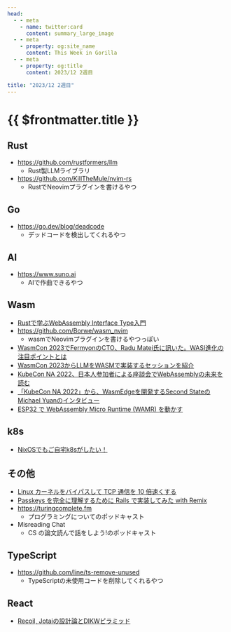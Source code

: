 ```yaml
---
head:
  - - meta
    - name: twitter:card
      content: summary_large_image
  - - meta
    - property: og:site_name
      content: This Week in Gorilla
  - - meta
    - property: og:title
      content: 2023/12 2週目

title: "2023/12 2週目"
---
```


# {{ $frontmatter.title }}

## Rust
- https://github.com/rustformers/llm
  - Rust製LLMライブラリ
- https://github.com/KillTheMule/nvim-rs
  - RustでNeovimプラグインを書けるやつ

## Go
- https://go.dev/blog/deadcode
  - デッドコードを検出してくれるやつ

## AI
- https://www.suno.ai
  - AIで作曲できるやつ

## Wasm
- [Rustで学ぶWebAssembly Interface Type入門](https://zenn.dev/chikoski/articles/webassembly-interface-type-101)
- https://github.com/Borwe/wasm_nvim
  - wasmでNeovimプラグインを書けるやつっぽい
- [WasmCon 2023でFermyonのCTO、Radu Matei氏に訊いた。WASI進化の注目ポイントとは](https://thinkit.co.jp/article/22547)
- [WasmCon 2023からLLMをWASMで実装するセッションを紹介](https://thinkit.co.jp/article/22537)
- [KubeCon NA 2022、日本人参加者による座談会でWebAssemblyの未来を読む](https://thinkit.co.jp/article/21331)
- [「KubeCon NA 2022」から、WasmEdgeを開発するSecond StateのMichael Yuanのインタビュー](https://thinkit.co.jp/article/21315)
- [ESP32 で WebAssembly Micro Runtime (WAMR) を動かす](https://another.maple4ever.net/archives/3866/)

## k8s
- [NixOSでもご自宅k8sがしたい！](https://speakerdeck.com/shinbunbun_/nixosdemogozi-zhai-k8sgasitai)

## その他
- [Linux カーネルをバイパスして TCP 通信を 10 倍速くする](https://eng-blog.iij.ad.jp/archives/21598)
- [Passkeys を完全に理解するために Rails で実装してみた with Remix](https://product.st.inc/entry/2023/12/12/222708)
- https://turingcomplete.fm
  - プログラミングについてのポッドキャスト
- Misreading Chat
  - CS の論文読んで話をしよう!のポッドキャスト

## TypeScript
- https://github.com/line/ts-remove-unused
  - TypeScriptの未使用コードを削除してくれるやつ

## React
- [Recoil, Jotaiの設計論とDIKWピラミッド](https://zenn.dev/koushisa/articles/1d5272454576e1)
